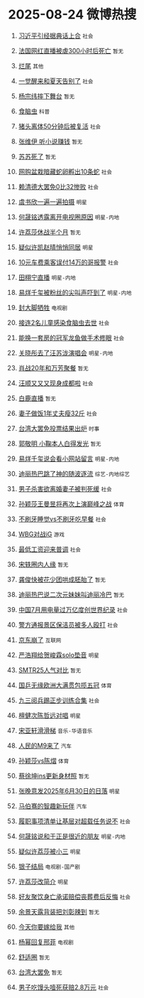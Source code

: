 # 2025-08-24 微博热搜 
1. [习近平引经据典话上合](https://m.weibo.cn/search?containerid=100103type%3D1%26t%3D10%26q%3D%23%E4%B9%A0%E8%BF%91%E5%B9%B3%E5%BC%95%E7%BB%8F%E6%8D%AE%E5%85%B8%E8%AF%9D%E4%B8%8A%E5%90%88%23&stream_entry_id=51&isnewpage=1&extparam=seat%3D1%26cate%3D10103%26q%3D%2523%25E4%25B9%25A0%25E8%25BF%2591%25E5%25B9%25B3%25E5%25BC%2595%25E7%25BB%258F%25E6%258D%25AE%25E5%2585%25B8%25E8%25AF%259D%25E4%25B8%258A%25E5%2590%2588%2523%26dgr%3D0%26filter_type%3Drealtimehot%26pos%3D0%26c_type%3D51%26stream_entry_id%3D51%26display_time%3D1755969353%26pre_seqid%3D1755969353527056488846) `社会` 

2. [法国网红直播被虐300小时后死亡](https://m.weibo.cn/search?containerid=100103type%3D1%26t%3D10%26q%3D%E6%B3%95%E5%9B%BD%E7%BD%91%E7%BA%A2%E7%9B%B4%E6%92%AD%E8%A2%AB%E8%99%90300%E5%B0%8F%E6%97%B6%E5%90%8E%E6%AD%BB%E4%BA%A1&stream_entry_id=31&isnewpage=1&extparam=seat%3D1%26cate%3D5001%26lcate%3D5001%26pos%3D0%26flag%3D2%26band_rank%3D1%26dgr%3D0%26filter_type%3Drealtimehot%26c_type%3D31%26realpos%3D1%26stream_entry_id%3D31%26q%3D%25E6%25B3%2595%25E5%259B%25BD%25E7%25BD%2591%25E7%25BA%25A2%25E7%259B%25B4%25E6%2592%25AD%25E8%25A2%25AB%25E8%2599%2590300%25E5%25B0%258F%25E6%2597%25B6%25E5%2590%258E%25E6%25AD%25BB%25E4%25BA%25A1%26display_time%3D1755969353%26pre_seqid%3D1755969353527056488846) `暂无` 

3. [烂尾](https://m.weibo.cn/search?containerid=100103type%3D1%26t%3D10%26q%3D%E7%83%82%E5%B0%BE&stream_entry_id=31&isnewpage=1&extparam=seat%3D1%26cate%3D5001%26lcate%3D5001%26pos%3D1%26flag%3D2%26band_rank%3D2%26dgr%3D0%26filter_type%3Drealtimehot%26c_type%3D31%26realpos%3D2%26stream_entry_id%3D31%26q%3D%25E7%2583%2582%25E5%25B0%25BE%26display_time%3D1755969353%26pre_seqid%3D1755969353527056488846) `其他` 

4. [一觉醒来和夏天告别了](https://m.weibo.cn/search?containerid=100103type%3D1%26t%3D10%26q%3D%23%E4%B8%80%E8%A7%89%E9%86%92%E6%9D%A5%E5%92%8C%E5%A4%8F%E5%A4%A9%E5%91%8A%E5%88%AB%E4%BA%86%23&stream_entry_id=31&isnewpage=1&extparam=seat%3D1%26cate%3D5001%26lcate%3D5001%26pos%3D2%26flag%3D0%26band_rank%3D3%26dgr%3D0%26filter_type%3Drealtimehot%26c_type%3D31%26realpos%3D3%26stream_entry_id%3D31%26q%3D%2523%25E4%25B8%2580%25E8%25A7%2589%25E9%2586%2592%25E6%259D%25A5%25E5%2592%258C%25E5%25A4%258F%25E5%25A4%25A9%25E5%2591%258A%25E5%2588%25AB%25E4%25BA%2586%2523%26display_time%3D1755969353%26pre_seqid%3D1755969353527056488846) `社会` 

5. [杨宗纬摔下舞台](https://m.weibo.cn/search?containerid=100103type%3D1%26t%3D10%26q%3D%E6%9D%A8%E5%AE%97%E7%BA%AC%E6%91%94%E4%B8%8B%E8%88%9E%E5%8F%B0&stream_entry_id=31&isnewpage=1&extparam=seat%3D1%26cate%3D5001%26lcate%3D5001%26pos%3D3%26flag%3D2%26band_rank%3D4%26dgr%3D0%26filter_type%3Drealtimehot%26c_type%3D31%26realpos%3D4%26stream_entry_id%3D31%26q%3D%25E6%259D%25A8%25E5%25AE%2597%25E7%25BA%25AC%25E6%2591%2594%25E4%25B8%258B%25E8%2588%259E%25E5%258F%25B0%26display_time%3D1755969353%26pre_seqid%3D1755969353527056488846) `暂无` 

6. [食脑虫](https://m.weibo.cn/search?containerid=100103type%3D1%26t%3D10%26q%3D%E9%A3%9F%E8%84%91%E8%99%AB&stream_entry_id=31&isnewpage=1&extparam=seat%3D1%26cate%3D5001%26lcate%3D5001%26pos%3D4%26flag%3D0%26band_rank%3D5%26dgr%3D0%26filter_type%3Drealtimehot%26c_type%3D31%26realpos%3D5%26stream_entry_id%3D31%26q%3D%25E9%25A3%259F%25E8%2584%2591%25E8%2599%25AB%26display_time%3D1755969353%26pre_seqid%3D1755969353527056488846) `科普` 

7. [猪头离体50分钟后被复活](https://m.weibo.cn/search?containerid=100103type%3D1%26t%3D10%26q%3D%23%E7%8C%AA%E5%A4%B4%E7%A6%BB%E4%BD%9350%E5%88%86%E9%92%9F%E5%90%8E%E8%A2%AB%E5%A4%8D%E6%B4%BB%23&stream_entry_id=31&isnewpage=1&extparam=seat%3D1%26cate%3D5001%26lcate%3D5001%26pos%3D5%26flag%3D1%26band_rank%3D6%26dgr%3D0%26filter_type%3Drealtimehot%26c_type%3D31%26realpos%3D6%26stream_entry_id%3D31%26q%3D%2523%25E7%258C%25AA%25E5%25A4%25B4%25E7%25A6%25BB%25E4%25BD%259350%25E5%2588%2586%25E9%2592%259F%25E5%2590%258E%25E8%25A2%25AB%25E5%25A4%258D%25E6%25B4%25BB%2523%26display_time%3D1755969353%26pre_seqid%3D1755969353527056488846) `社会` 

8. [张维伊 听小说赚钱](https://m.weibo.cn/search?containerid=100103type%3D1%26t%3D10%26q%3D%E5%BC%A0%E7%BB%B4%E4%BC%8A+%E5%90%AC%E5%B0%8F%E8%AF%B4%E8%B5%9A%E9%92%B1&stream_entry_id=31&isnewpage=1&extparam=seat%3D1%26cate%3D5001%26lcate%3D5001%26pos%3D6%26flag%3D2%26band_rank%3D7%26dgr%3D0%26filter_type%3Drealtimehot%26c_type%3D31%26realpos%3D7%26stream_entry_id%3D31%26q%3D%25E5%25BC%25A0%25E7%25BB%25B4%25E4%25BC%258A%2520%25E5%2590%25AC%25E5%25B0%258F%25E8%25AF%25B4%25E8%25B5%259A%25E9%2592%25B1%26display_time%3D1755969353%26pre_seqid%3D1755969353527056488846) `暂无` 

9. [苏苏死了](https://m.weibo.cn/search?containerid=100103type%3D1%26t%3D10%26q%3D%E8%8B%8F%E8%8B%8F%E6%AD%BB%E4%BA%86&stream_entry_id=31&isnewpage=1&extparam=seat%3D1%26cate%3D5001%26lcate%3D5001%26pos%3D7%26flag%3D2%26band_rank%3D8%26dgr%3D0%26filter_type%3Drealtimehot%26c_type%3D31%26realpos%3D8%26stream_entry_id%3D31%26q%3D%25E8%258B%258F%25E8%258B%258F%25E6%25AD%25BB%25E4%25BA%2586%26display_time%3D1755969353%26pre_seqid%3D1755969353527056488846) `暂无` 

10. [网购盆栽暗藏蛇卵孵出10条蛇](https://m.weibo.cn/search?containerid=100103type%3D1%26t%3D10%26q%3D%23%E7%BD%91%E8%B4%AD%E7%9B%86%E6%A0%BD%E6%9A%97%E8%97%8F%E8%9B%87%E5%8D%B5%E5%AD%B5%E5%87%BA10%E6%9D%A1%E8%9B%87%23&stream_entry_id=31&isnewpage=1&extparam=seat%3D1%26cate%3D5001%26lcate%3D5001%26pos%3D8%26flag%3D0%26band_rank%3D9%26dgr%3D0%26filter_type%3Drealtimehot%26c_type%3D31%26realpos%3D9%26stream_entry_id%3D31%26q%3D%2523%25E7%25BD%2591%25E8%25B4%25AD%25E7%259B%2586%25E6%25A0%25BD%25E6%259A%2597%25E8%2597%258F%25E8%259B%2587%25E5%258D%25B5%25E5%25AD%25B5%25E5%2587%25BA10%25E6%259D%25A1%25E8%259B%2587%2523%26display_time%3D1755969353%26pre_seqid%3D1755969353527056488846) `社会` 

11. [赖清德大罢免0比32惨败](https://m.weibo.cn/search?containerid=100103type%3D1%26t%3D10%26q%3D%23%E8%B5%96%E6%B8%85%E5%BE%B7%E5%A4%A7%E7%BD%A2%E5%85%8D0%E6%AF%9432%E6%83%A8%E8%B4%A5%23&stream_entry_id=31&isnewpage=1&extparam=seat%3D1%26cate%3D5001%26lcate%3D5001%26pos%3D9%26flag%3D0%26band_rank%3D10%26dgr%3D0%26filter_type%3Drealtimehot%26c_type%3D31%26realpos%3D10%26stream_entry_id%3D31%26q%3D%2523%25E8%25B5%2596%25E6%25B8%2585%25E5%25BE%25B7%25E5%25A4%25A7%25E7%25BD%25A2%25E5%2585%258D0%25E6%25AF%259432%25E6%2583%25A8%25E8%25B4%25A5%2523%26display_time%3D1755969353%26pre_seqid%3D1755969353527056488846) `社会` 

12. [虞书欣一遍一遍拍摄](https://m.weibo.cn/search?containerid=100103type%3D1%26t%3D10%26q%3D%23%E8%99%9E%E4%B9%A6%E6%AC%A3%E4%B8%80%E9%81%8D%E4%B8%80%E9%81%8D%E6%8B%8D%E6%91%84%23&stream_entry_id=31&isnewpage=1&extparam=seat%3D1%26cate%3D5001%26lcate%3D5001%26pos%3D10%26flag%3D1%26band_rank%3D11%26dgr%3D0%26filter_type%3Drealtimehot%26c_type%3D31%26realpos%3D11%26stream_entry_id%3D31%26q%3D%2523%25E8%2599%259E%25E4%25B9%25A6%25E6%25AC%25A3%25E4%25B8%2580%25E9%2581%258D%25E4%25B8%2580%25E9%2581%258D%25E6%258B%258D%25E6%2591%2584%2523%26display_time%3D1755969353%26pre_seqid%3D1755969353527056488846) `明星` 

13. [何晟铭透露离开电视圈原因](https://m.weibo.cn/search?containerid=100103type%3D1%26t%3D10%26q%3D%23%E4%BD%95%E6%99%9F%E9%93%AD%E9%80%8F%E9%9C%B2%E7%A6%BB%E5%BC%80%E7%94%B5%E8%A7%86%E5%9C%88%E5%8E%9F%E5%9B%A0%23&stream_entry_id=31&isnewpage=1&extparam=seat%3D1%26cate%3D5001%26lcate%3D5001%26pos%3D11%26flag%3D1%26band_rank%3D12%26dgr%3D0%26filter_type%3Drealtimehot%26c_type%3D31%26realpos%3D12%26stream_entry_id%3D31%26q%3D%2523%25E4%25BD%2595%25E6%2599%259F%25E9%2593%25AD%25E9%2580%258F%25E9%259C%25B2%25E7%25A6%25BB%25E5%25BC%2580%25E7%2594%25B5%25E8%25A7%2586%25E5%259C%2588%25E5%258E%259F%25E5%259B%25A0%2523%26display_time%3D1755969353%26pre_seqid%3D1755969353527056488846) `明星-内地` 

14. [许荔莎休战半个月](https://m.weibo.cn/search?containerid=100103type%3D1%26t%3D10%26q%3D%E8%AE%B8%E8%8D%94%E8%8E%8E%E4%BC%91%E6%88%98%E5%8D%8A%E4%B8%AA%E6%9C%88&stream_entry_id=31&isnewpage=1&extparam=seat%3D1%26cate%3D5001%26lcate%3D5001%26pos%3D12%26flag%3D1%26band_rank%3D13%26dgr%3D0%26filter_type%3Drealtimehot%26c_type%3D31%26realpos%3D13%26stream_entry_id%3D31%26q%3D%25E8%25AE%25B8%25E8%258D%2594%25E8%258E%258E%25E4%25BC%2591%25E6%2588%2598%25E5%258D%258A%25E4%25B8%25AA%25E6%259C%2588%26display_time%3D1755969353%26pre_seqid%3D1755969353527056488846) `暂无` 

15. [疑似许凯赵晴悄悄同居](https://m.weibo.cn/search?containerid=100103type%3D1%26t%3D10%26q%3D%23%E7%96%91%E4%BC%BC%E8%AE%B8%E5%87%AF%E8%B5%B5%E6%99%B4%E6%82%84%E6%82%84%E5%90%8C%E5%B1%85%23&stream_entry_id=31&isnewpage=1&extparam=seat%3D1%26cate%3D5001%26lcate%3D5001%26pos%3D13%26flag%3D2%26band_rank%3D14%26dgr%3D0%26filter_type%3Drealtimehot%26c_type%3D31%26realpos%3D14%26stream_entry_id%3D31%26q%3D%2523%25E7%2596%2591%25E4%25BC%25BC%25E8%25AE%25B8%25E5%2587%25AF%25E8%25B5%25B5%25E6%2599%25B4%25E6%2582%2584%25E6%2582%2584%25E5%2590%258C%25E5%25B1%2585%2523%26display_time%3D1755969353%26pre_seqid%3D1755969353527056488846) `明星` 

16. [10元车费乘客误付14万的哥报警](https://m.weibo.cn/search?containerid=100103type%3D1%26t%3D10%26q%3D%2310%E5%85%83%E8%BD%A6%E8%B4%B9%E4%B9%98%E5%AE%A2%E8%AF%AF%E4%BB%9814%E4%B8%87%E7%9A%84%E5%93%A5%E6%8A%A5%E8%AD%A6%23&stream_entry_id=31&isnewpage=1&extparam=seat%3D1%26cate%3D5001%26lcate%3D5001%26pos%3D14%26flag%3D0%26band_rank%3D15%26dgr%3D0%26filter_type%3Drealtimehot%26c_type%3D31%26realpos%3D15%26stream_entry_id%3D31%26q%3D%252310%25E5%2585%2583%25E8%25BD%25A6%25E8%25B4%25B9%25E4%25B9%2598%25E5%25AE%25A2%25E8%25AF%25AF%25E4%25BB%259814%25E4%25B8%2587%25E7%259A%2584%25E5%2593%25A5%25E6%258A%25A5%25E8%25AD%25A6%2523%26display_time%3D1755969353%26pre_seqid%3D1755969353527056488846) `社会` 

17. [田栩宁直播](https://m.weibo.cn/search?containerid=100103type%3D1%26t%3D10%26q%3D%23%E7%94%B0%E6%A0%A9%E5%AE%81%E7%9B%B4%E6%92%AD%23&stream_entry_id=31&isnewpage=1&extparam=seat%3D1%26cate%3D5001%26lcate%3D5001%26pos%3D15%26flag%3D0%26band_rank%3D16%26dgr%3D0%26filter_type%3Drealtimehot%26c_type%3D31%26realpos%3D16%26stream_entry_id%3D31%26q%3D%2523%25E7%2594%25B0%25E6%25A0%25A9%25E5%25AE%2581%25E7%259B%25B4%25E6%2592%25AD%2523%26display_time%3D1755969353%26pre_seqid%3D1755969353527056488846) `明星-内地` 

18. [易烊千玺被粉丝的尖叫声吓到了](https://m.weibo.cn/search?containerid=100103type%3D1%26t%3D10%26q%3D%23%E6%98%93%E7%83%8A%E5%8D%83%E7%8E%BA%E8%A2%AB%E7%B2%89%E4%B8%9D%E7%9A%84%E5%B0%96%E5%8F%AB%E5%A3%B0%E5%90%93%E5%88%B0%E4%BA%86%23&stream_entry_id=31&isnewpage=1&extparam=seat%3D1%26cate%3D5001%26lcate%3D5001%26pos%3D16%26flag%3D0%26band_rank%3D17%26dgr%3D0%26filter_type%3Drealtimehot%26c_type%3D31%26realpos%3D17%26stream_entry_id%3D31%26q%3D%2523%25E6%2598%2593%25E7%2583%258A%25E5%258D%2583%25E7%258E%25BA%25E8%25A2%25AB%25E7%25B2%2589%25E4%25B8%259D%25E7%259A%2584%25E5%25B0%2596%25E5%258F%25AB%25E5%25A3%25B0%25E5%2590%2593%25E5%2588%25B0%25E4%25BA%2586%2523%26display_time%3D1755969353%26pre_seqid%3D1755969353527056488846) `明星-内地` 

19. [封大脚牺牲](https://m.weibo.cn/search?containerid=100103type%3D1%26t%3D10%26q%3D%23%E5%B0%81%E5%A4%A7%E8%84%9A%E7%89%BA%E7%89%B2%23&stream_entry_id=31&isnewpage=1&extparam=seat%3D1%26cate%3D5001%26lcate%3D5001%26pos%3D17%26flag%3D0%26band_rank%3D18%26dgr%3D0%26filter_type%3Drealtimehot%26c_type%3D31%26realpos%3D18%26stream_entry_id%3D31%26q%3D%2523%25E5%25B0%2581%25E5%25A4%25A7%25E8%2584%259A%25E7%2589%25BA%25E7%2589%25B2%2523%26display_time%3D1755969353%26pre_seqid%3D1755969353527056488846) `电视剧` 

20. [接连2名儿童感染食脑虫去世](https://m.weibo.cn/search?containerid=100103type%3D1%26t%3D10%26q%3D%23%E6%8E%A5%E8%BF%9E2%E5%90%8D%E5%84%BF%E7%AB%A5%E6%84%9F%E6%9F%93%E9%A3%9F%E8%84%91%E8%99%AB%E5%8E%BB%E4%B8%96%23&stream_entry_id=31&isnewpage=1&extparam=seat%3D1%26cate%3D5001%26lcate%3D5001%26pos%3D18%26flag%3D0%26band_rank%3D19%26dgr%3D0%26filter_type%3Drealtimehot%26c_type%3D31%26realpos%3D19%26stream_entry_id%3D31%26q%3D%2523%25E6%258E%25A5%25E8%25BF%259E2%25E5%2590%258D%25E5%2584%25BF%25E7%25AB%25A5%25E6%2584%259F%25E6%259F%2593%25E9%25A3%259F%25E8%2584%2591%25E8%2599%25AB%25E5%258E%25BB%25E4%25B8%2596%2523%26display_time%3D1755969353%26pre_seqid%3D1755969353527056488846) `社会` 

21. [能换一套房的冠军龙鱼做手术修眼](https://m.weibo.cn/search?containerid=100103type%3D1%26t%3D10%26q%3D%23%E8%83%BD%E6%8D%A2%E4%B8%80%E5%A5%97%E6%88%BF%E7%9A%84%E5%86%A0%E5%86%9B%E9%BE%99%E9%B1%BC%E5%81%9A%E6%89%8B%E6%9C%AF%E4%BF%AE%E7%9C%BC%23&stream_entry_id=31&isnewpage=1&extparam=seat%3D1%26cate%3D5001%26lcate%3D5001%26pos%3D19%26flag%3D1%26band_rank%3D20%26dgr%3D0%26filter_type%3Drealtimehot%26c_type%3D31%26realpos%3D20%26stream_entry_id%3D31%26q%3D%2523%25E8%2583%25BD%25E6%258D%25A2%25E4%25B8%2580%25E5%25A5%2597%25E6%2588%25BF%25E7%259A%2584%25E5%2586%25A0%25E5%2586%259B%25E9%25BE%2599%25E9%25B1%25BC%25E5%2581%259A%25E6%2589%258B%25E6%259C%25AF%25E4%25BF%25AE%25E7%259C%25BC%2523%26display_time%3D1755969353%26pre_seqid%3D1755969353527056488846) `社会` 

22. [关晓彤去了汪苏泷演唱会](https://m.weibo.cn/search?containerid=100103type%3D1%26t%3D10%26q%3D%23%E5%85%B3%E6%99%93%E5%BD%A4%E5%8E%BB%E4%BA%86%E6%B1%AA%E8%8B%8F%E6%B3%B7%E6%BC%94%E5%94%B1%E4%BC%9A%23&stream_entry_id=31&isnewpage=1&extparam=seat%3D1%26cate%3D5001%26lcate%3D5001%26pos%3D20%26flag%3D0%26band_rank%3D21%26dgr%3D0%26filter_type%3Drealtimehot%26c_type%3D31%26realpos%3D21%26stream_entry_id%3D31%26q%3D%2523%25E5%2585%25B3%25E6%2599%2593%25E5%25BD%25A4%25E5%258E%25BB%25E4%25BA%2586%25E6%25B1%25AA%25E8%258B%258F%25E6%25B3%25B7%25E6%25BC%2594%25E5%2594%25B1%25E4%25BC%259A%2523%26display_time%3D1755969353%26pre_seqid%3D1755969353527056488846) `明星-内地` 

23. [肖战20年和万芳聚餐](https://m.weibo.cn/search?containerid=100103type%3D1%26t%3D10%26q%3D%E8%82%96%E6%88%9820%E5%B9%B4%E5%92%8C%E4%B8%87%E8%8A%B3%E8%81%9A%E9%A4%90&stream_entry_id=31&isnewpage=1&extparam=seat%3D1%26cate%3D5001%26lcate%3D5001%26pos%3D21%26flag%3D0%26band_rank%3D22%26dgr%3D0%26filter_type%3Drealtimehot%26c_type%3D31%26realpos%3D22%26stream_entry_id%3D31%26q%3D%25E8%2582%2596%25E6%2588%259820%25E5%25B9%25B4%25E5%2592%258C%25E4%25B8%2587%25E8%258A%25B3%25E8%2581%259A%25E9%25A4%2590%26display_time%3D1755969353%26pre_seqid%3D1755969353527056488846) `暂无` 

24. [汪顺又又又现身成都啦](https://m.weibo.cn/search?containerid=100103type%3D1%26t%3D10%26q%3D%23%E6%B1%AA%E9%A1%BA%E5%8F%88%E5%8F%88%E5%8F%88%E7%8E%B0%E8%BA%AB%E6%88%90%E9%83%BD%E5%95%A6%23&stream_entry_id=31&isnewpage=1&extparam=seat%3D1%26cate%3D5001%26lcate%3D5001%26pos%3D22%26flag%3D0%26band_rank%3D23%26dgr%3D0%26filter_type%3Drealtimehot%26c_type%3D31%26realpos%3D23%26stream_entry_id%3D31%26q%3D%2523%25E6%25B1%25AA%25E9%25A1%25BA%25E5%258F%2588%25E5%258F%2588%25E5%258F%2588%25E7%258E%25B0%25E8%25BA%25AB%25E6%2588%2590%25E9%2583%25BD%25E5%2595%25A6%2523%26display_time%3D1755969353%26pre_seqid%3D1755969353527056488846) `社会` 

25. [白鹿直播](https://m.weibo.cn/search?containerid=100103type%3D1%26t%3D10%26q%3D%E7%99%BD%E9%B9%BF%E7%9B%B4%E6%92%AD&stream_entry_id=31&isnewpage=1&extparam=seat%3D1%26cate%3D5001%26lcate%3D5001%26pos%3D23%26flag%3D0%26band_rank%3D24%26dgr%3D0%26filter_type%3Drealtimehot%26c_type%3D31%26realpos%3D24%26stream_entry_id%3D31%26q%3D%25E7%2599%25BD%25E9%25B9%25BF%25E7%259B%25B4%25E6%2592%25AD%26display_time%3D1755969353%26pre_seqid%3D1755969353527056488846) `暂无` 

26. [妻子做饭1年丈夫瘦32斤](https://m.weibo.cn/search?containerid=100103type%3D1%26t%3D10%26q%3D%23%E5%A6%BB%E5%AD%90%E5%81%9A%E9%A5%AD1%E5%B9%B4%E4%B8%88%E5%A4%AB%E7%98%A632%E6%96%A4%23&stream_entry_id=31&isnewpage=1&extparam=seat%3D1%26cate%3D5001%26lcate%3D5001%26pos%3D24%26flag%3D0%26band_rank%3D25%26dgr%3D0%26filter_type%3Drealtimehot%26c_type%3D31%26realpos%3D25%26stream_entry_id%3D31%26q%3D%2523%25E5%25A6%25BB%25E5%25AD%2590%25E5%2581%259A%25E9%25A5%25AD1%25E5%25B9%25B4%25E4%25B8%2588%25E5%25A4%25AB%25E7%2598%25A632%25E6%2596%25A4%2523%26display_time%3D1755969353%26pre_seqid%3D1755969353527056488846) `社会` 

27. [台湾大罢免投票结果出炉](https://m.weibo.cn/search?containerid=100103type%3D1%26t%3D10%26q%3D%23%E5%8F%B0%E6%B9%BE%E5%A4%A7%E7%BD%A2%E5%85%8D%E6%8A%95%E7%A5%A8%E7%BB%93%E6%9E%9C%E5%87%BA%E7%82%89%23&stream_entry_id=31&isnewpage=1&extparam=seat%3D1%26cate%3D5001%26lcate%3D5001%26pos%3D25%26flag%3D0%26band_rank%3D26%26dgr%3D0%26filter_type%3Drealtimehot%26c_type%3D31%26realpos%3D26%26stream_entry_id%3D31%26q%3D%2523%25E5%258F%25B0%25E6%25B9%25BE%25E5%25A4%25A7%25E7%25BD%25A2%25E5%2585%258D%25E6%258A%2595%25E7%25A5%25A8%25E7%25BB%2593%25E6%259E%259C%25E5%2587%25BA%25E7%2582%2589%2523%26display_time%3D1755969353%26pre_seqid%3D1755969353527056488846) `时事` 

28. [郭敬明 小鞠本人白得发光](https://m.weibo.cn/search?containerid=100103type%3D1%26t%3D10%26q%3D%E9%83%AD%E6%95%AC%E6%98%8E+%E5%B0%8F%E9%9E%A0%E6%9C%AC%E4%BA%BA%E7%99%BD%E5%BE%97%E5%8F%91%E5%85%89&stream_entry_id=31&isnewpage=1&extparam=seat%3D1%26cate%3D5001%26lcate%3D5001%26pos%3D26%26flag%3D0%26band_rank%3D27%26dgr%3D0%26filter_type%3Drealtimehot%26c_type%3D31%26realpos%3D27%26stream_entry_id%3D31%26q%3D%25E9%2583%25AD%25E6%2595%25AC%25E6%2598%258E%2520%25E5%25B0%258F%25E9%259E%25A0%25E6%259C%25AC%25E4%25BA%25BA%25E7%2599%25BD%25E5%25BE%2597%25E5%258F%2591%25E5%2585%2589%26display_time%3D1755969353%26pre_seqid%3D1755969353527056488846) `暂无` 

29. [易烊千玺说会看小网站留言](https://m.weibo.cn/search?containerid=100103type%3D1%26t%3D10%26q%3D%23%E6%98%93%E7%83%8A%E5%8D%83%E7%8E%BA%E8%AF%B4%E4%BC%9A%E7%9C%8B%E5%B0%8F%E7%BD%91%E7%AB%99%E7%95%99%E8%A8%80%23&stream_entry_id=31&isnewpage=1&extparam=seat%3D1%26cate%3D5001%26lcate%3D5001%26pos%3D27%26flag%3D1%26band_rank%3D28%26dgr%3D0%26filter_type%3Drealtimehot%26c_type%3D31%26realpos%3D28%26stream_entry_id%3D31%26q%3D%2523%25E6%2598%2593%25E7%2583%258A%25E5%258D%2583%25E7%258E%25BA%25E8%25AF%25B4%25E4%25BC%259A%25E7%259C%258B%25E5%25B0%258F%25E7%25BD%2591%25E7%25AB%2599%25E7%2595%2599%25E8%25A8%2580%2523%26display_time%3D1755969353%26pre_seqid%3D1755969353527056488846) `明星-内地` 

30. [迪丽热巴跳了神的随波逐流](https://m.weibo.cn/search?containerid=100103type%3D1%26t%3D10%26q%3D%E8%BF%AA%E4%B8%BD%E7%83%AD%E5%B7%B4%E8%B7%B3%E4%BA%86%E7%A5%9E%E7%9A%84%E9%9A%8F%E6%B3%A2%E9%80%90%E6%B5%81&stream_entry_id=31&isnewpage=1&extparam=seat%3D1%26cate%3D5001%26lcate%3D5001%26pos%3D28%26flag%3D0%26band_rank%3D29%26dgr%3D0%26filter_type%3Drealtimehot%26c_type%3D31%26realpos%3D29%26stream_entry_id%3D31%26q%3D%25E8%25BF%25AA%25E4%25B8%25BD%25E7%2583%25AD%25E5%25B7%25B4%25E8%25B7%25B3%25E4%25BA%2586%25E7%25A5%259E%25E7%259A%2584%25E9%259A%258F%25E6%25B3%25A2%25E9%2580%2590%25E6%25B5%2581%26display_time%3D1755969353%26pre_seqid%3D1755969353527056488846) `综艺-内地综艺` 

31. [男子杀害欲离婚妻子被判死缓](https://m.weibo.cn/search?containerid=100103type%3D1%26t%3D10%26q%3D%23%E7%94%B7%E5%AD%90%E6%9D%80%E5%AE%B3%E6%AC%B2%E7%A6%BB%E5%A9%9A%E5%A6%BB%E5%AD%90%E8%A2%AB%E5%88%A4%E6%AD%BB%E7%BC%93%23&stream_entry_id=31&isnewpage=1&extparam=seat%3D1%26cate%3D5001%26lcate%3D5001%26pos%3D29%26flag%3D0%26band_rank%3D30%26dgr%3D0%26filter_type%3Drealtimehot%26c_type%3D31%26realpos%3D30%26stream_entry_id%3D31%26q%3D%2523%25E7%2594%25B7%25E5%25AD%2590%25E6%259D%2580%25E5%25AE%25B3%25E6%25AC%25B2%25E7%25A6%25BB%25E5%25A9%259A%25E5%25A6%25BB%25E5%25AD%2590%25E8%25A2%25AB%25E5%2588%25A4%25E6%25AD%25BB%25E7%25BC%2593%2523%26display_time%3D1755969353%26pre_seqid%3D1755969353527056488846) `社会` 

32. [孙颖莎王曼昱将再次上演巅峰之战](https://m.weibo.cn/search?containerid=100103type%3D1%26t%3D10%26q%3D%23%E5%AD%99%E9%A2%96%E8%8E%8E%E7%8E%8B%E6%9B%BC%E6%98%B1%E5%B0%86%E5%86%8D%E6%AC%A1%E4%B8%8A%E6%BC%94%E5%B7%85%E5%B3%B0%E4%B9%8B%E6%88%98%23&stream_entry_id=31&isnewpage=1&extparam=seat%3D1%26cate%3D5001%26lcate%3D5001%26pos%3D30%26flag%3D1%26band_rank%3D31%26dgr%3D0%26filter_type%3Drealtimehot%26c_type%3D31%26realpos%3D31%26stream_entry_id%3D31%26q%3D%2523%25E5%25AD%2599%25E9%25A2%2596%25E8%258E%258E%25E7%258E%258B%25E6%259B%25BC%25E6%2598%25B1%25E5%25B0%2586%25E5%2586%258D%25E6%25AC%25A1%25E4%25B8%258A%25E6%25BC%2594%25E5%25B7%2585%25E5%25B3%25B0%25E4%25B9%258B%25E6%2588%2598%2523%26display_time%3D1755969353%26pre_seqid%3D1755969353527056488846) `体育` 

33. [不刷牙睡觉vs不刷牙吃早餐](https://m.weibo.cn/search?containerid=100103type%3D1%26t%3D10%26q%3D%23%E4%B8%8D%E5%88%B7%E7%89%99%E7%9D%A1%E8%A7%89vs%E4%B8%8D%E5%88%B7%E7%89%99%E5%90%83%E6%97%A9%E9%A4%90%23&stream_entry_id=31&isnewpage=1&extparam=seat%3D1%26cate%3D5001%26lcate%3D5001%26pos%3D31%26flag%3D0%26band_rank%3D32%26dgr%3D0%26filter_type%3Drealtimehot%26c_type%3D31%26realpos%3D32%26stream_entry_id%3D31%26q%3D%2523%25E4%25B8%258D%25E5%2588%25B7%25E7%2589%2599%25E7%259D%25A1%25E8%25A7%2589vs%25E4%25B8%258D%25E5%2588%25B7%25E7%2589%2599%25E5%2590%2583%25E6%2597%25A9%25E9%25A4%2590%2523%26display_time%3D1755969353%26pre_seqid%3D1755969353527056488846) `社会` 

34. [WBG对战iG](https://m.weibo.cn/search?containerid=100103type%3D1%26t%3D10%26q%3D%23WBG%E5%AF%B9%E6%88%98iG%23&stream_entry_id=31&isnewpage=1&extparam=seat%3D1%26cate%3D5001%26lcate%3D5001%26pos%3D32%26flag%3D0%26band_rank%3D33%26dgr%3D0%26filter_type%3Drealtimehot%26c_type%3D31%26realpos%3D33%26stream_entry_id%3D31%26q%3D%2523WBG%25E5%25AF%25B9%25E6%2588%2598iG%2523%26display_time%3D1755969353%26pre_seqid%3D1755969353527056488846) `游戏` 

35. [最低工资迎来普调](https://m.weibo.cn/search?containerid=100103type%3D1%26t%3D10%26q%3D%23%E6%9C%80%E4%BD%8E%E5%B7%A5%E8%B5%84%E8%BF%8E%E6%9D%A5%E6%99%AE%E8%B0%83%23&stream_entry_id=31&isnewpage=1&extparam=seat%3D1%26cate%3D5001%26lcate%3D5001%26pos%3D33%26flag%3D0%26band_rank%3D34%26dgr%3D0%26filter_type%3Drealtimehot%26c_type%3D31%26realpos%3D34%26stream_entry_id%3D31%26q%3D%2523%25E6%259C%2580%25E4%25BD%258E%25E5%25B7%25A5%25E8%25B5%2584%25E8%25BF%258E%25E6%259D%25A5%25E6%2599%25AE%25E8%25B0%2583%2523%26display_time%3D1755969353%26pre_seqid%3D1755969353527056488846) `社会` 

36. [宋轶圈内人缘](https://m.weibo.cn/search?containerid=100103type%3D1%26t%3D10%26q%3D%E5%AE%8B%E8%BD%B6%E5%9C%88%E5%86%85%E4%BA%BA%E7%BC%98&stream_entry_id=31&isnewpage=1&extparam=seat%3D1%26cate%3D5001%26lcate%3D5001%26pos%3D34%26flag%3D0%26band_rank%3D35%26dgr%3D0%26filter_type%3Drealtimehot%26c_type%3D31%26realpos%3D35%26stream_entry_id%3D31%26q%3D%25E5%25AE%258B%25E8%25BD%25B6%25E5%259C%2588%25E5%2586%2585%25E4%25BA%25BA%25E7%25BC%2598%26display_time%3D1755969353%26pre_seqid%3D1755969353527056488846) `暂无` 

37. [龚俊快被花少团哄成胚胎了](https://m.weibo.cn/search?containerid=100103type%3D1%26t%3D10%26q%3D%E9%BE%9A%E4%BF%8A%E5%BF%AB%E8%A2%AB%E8%8A%B1%E5%B0%91%E5%9B%A2%E5%93%84%E6%88%90%E8%83%9A%E8%83%8E%E4%BA%86&stream_entry_id=31&isnewpage=1&extparam=seat%3D1%26cate%3D5001%26lcate%3D5001%26pos%3D35%26flag%3D0%26band_rank%3D36%26dgr%3D0%26filter_type%3Drealtimehot%26c_type%3D31%26realpos%3D36%26stream_entry_id%3D31%26q%3D%25E9%25BE%259A%25E4%25BF%258A%25E5%25BF%25AB%25E8%25A2%25AB%25E8%258A%25B1%25E5%25B0%2591%25E5%259B%25A2%25E5%2593%2584%25E6%2588%2590%25E8%2583%259A%25E8%2583%258E%25E4%25BA%2586%26display_time%3D1755969353%26pre_seqid%3D1755969353527056488846) `暂无` 

38. [迪丽热巴说二次元妹妹叫迪丽冷巴](https://m.weibo.cn/search?containerid=100103type%3D1%26t%3D10%26q%3D%23%E8%BF%AA%E4%B8%BD%E7%83%AD%E5%B7%B4%E8%AF%B4%E4%BA%8C%E6%AC%A1%E5%85%83%E5%A6%B9%E5%A6%B9%E5%8F%AB%E8%BF%AA%E4%B8%BD%E5%86%B7%E5%B7%B4%23&stream_entry_id=31&isnewpage=1&extparam=seat%3D1%26cate%3D5001%26lcate%3D5001%26pos%3D36%26flag%3D1%26band_rank%3D37%26dgr%3D0%26filter_type%3Drealtimehot%26c_type%3D31%26realpos%3D37%26stream_entry_id%3D31%26q%3D%2523%25E8%25BF%25AA%25E4%25B8%25BD%25E7%2583%25AD%25E5%25B7%25B4%25E8%25AF%25B4%25E4%25BA%258C%25E6%25AC%25A1%25E5%2585%2583%25E5%25A6%25B9%25E5%25A6%25B9%25E5%258F%25AB%25E8%25BF%25AA%25E4%25B8%25BD%25E5%2586%25B7%25E5%25B7%25B4%2523%26display_time%3D1755969353%26pre_seqid%3D1755969353527056488846) `暂无` 

39. [中国7月用电量过万亿度创世界纪录](https://m.weibo.cn/search?containerid=100103type%3D1%26t%3D10%26q%3D%23%E4%B8%AD%E5%9B%BD7%E6%9C%88%E7%94%A8%E7%94%B5%E9%87%8F%E8%BF%87%E4%B8%87%E4%BA%BF%E5%BA%A6%E5%88%9B%E4%B8%96%E7%95%8C%E7%BA%AA%E5%BD%95%23&stream_entry_id=31&isnewpage=1&extparam=seat%3D1%26cate%3D5001%26lcate%3D5001%26pos%3D37%26flag%3D0%26band_rank%3D38%26dgr%3D0%26filter_type%3Drealtimehot%26c_type%3D31%26realpos%3D38%26stream_entry_id%3D31%26q%3D%2523%25E4%25B8%25AD%25E5%259B%25BD7%25E6%259C%2588%25E7%2594%25A8%25E7%2594%25B5%25E9%2587%258F%25E8%25BF%2587%25E4%25B8%2587%25E4%25BA%25BF%25E5%25BA%25A6%25E5%2588%259B%25E4%25B8%2596%25E7%2595%258C%25E7%25BA%25AA%25E5%25BD%2595%2523%26display_time%3D1755969353%26pre_seqid%3D1755969353527056488846) `社会` 

40. [警方通报景区保洁员被多人殴打](https://m.weibo.cn/search?containerid=100103type%3D1%26t%3D10%26q%3D%23%E8%AD%A6%E6%96%B9%E9%80%9A%E6%8A%A5%E6%99%AF%E5%8C%BA%E4%BF%9D%E6%B4%81%E5%91%98%E8%A2%AB%E5%A4%9A%E4%BA%BA%E6%AE%B4%E6%89%93%23&stream_entry_id=31&isnewpage=1&extparam=seat%3D1%26cate%3D5001%26lcate%3D5001%26pos%3D38%26flag%3D0%26band_rank%3D39%26dgr%3D0%26filter_type%3Drealtimehot%26c_type%3D31%26realpos%3D39%26stream_entry_id%3D31%26q%3D%2523%25E8%25AD%25A6%25E6%2596%25B9%25E9%2580%259A%25E6%258A%25A5%25E6%2599%25AF%25E5%258C%25BA%25E4%25BF%259D%25E6%25B4%2581%25E5%2591%2598%25E8%25A2%25AB%25E5%25A4%259A%25E4%25BA%25BA%25E6%25AE%25B4%25E6%2589%2593%2523%26display_time%3D1755969353%26pre_seqid%3D1755969353527056488846) `社会` 

41. [京东崩了](https://m.weibo.cn/search?containerid=100103type%3D1%26t%3D10%26q%3D%E4%BA%AC%E4%B8%9C%E5%B4%A9%E4%BA%86&stream_entry_id=31&isnewpage=1&extparam=seat%3D1%26cate%3D5001%26lcate%3D5001%26pos%3D39%26flag%3D0%26band_rank%3D40%26dgr%3D0%26filter_type%3Drealtimehot%26c_type%3D31%26realpos%3D40%26stream_entry_id%3D31%26q%3D%25E4%25BA%25AC%25E4%25B8%259C%25E5%25B4%25A9%25E4%25BA%2586%26display_time%3D1755969353%26pre_seqid%3D1755969353527056488846) `互联网` 

42. [严浩翔给贺峻霖solo垫音](https://m.weibo.cn/search?containerid=100103type%3D1%26t%3D10%26q%3D%23%E4%B8%A5%E6%B5%A9%E7%BF%94%E7%BB%99%E8%B4%BA%E5%B3%BB%E9%9C%96solo%E5%9E%AB%E9%9F%B3%23&stream_entry_id=31&isnewpage=1&extparam=seat%3D1%26cate%3D5001%26lcate%3D5001%26pos%3D40%26flag%3D0%26band_rank%3D41%26dgr%3D0%26filter_type%3Drealtimehot%26c_type%3D31%26realpos%3D41%26stream_entry_id%3D31%26q%3D%2523%25E4%25B8%25A5%25E6%25B5%25A9%25E7%25BF%2594%25E7%25BB%2599%25E8%25B4%25BA%25E5%25B3%25BB%25E9%259C%2596solo%25E5%259E%25AB%25E9%259F%25B3%2523%26display_time%3D1755969353%26pre_seqid%3D1755969353527056488846) `明星` 

43. [SMTR25人气对比](https://m.weibo.cn/search?containerid=100103type%3D1%26t%3D10%26q%3DSMTR25%E4%BA%BA%E6%B0%94%E5%AF%B9%E6%AF%94&stream_entry_id=31&isnewpage=1&extparam=seat%3D1%26cate%3D5001%26lcate%3D5001%26pos%3D41%26flag%3D1%26band_rank%3D42%26dgr%3D0%26filter_type%3Drealtimehot%26c_type%3D31%26realpos%3D42%26stream_entry_id%3D31%26q%3DSMTR25%25E4%25BA%25BA%25E6%25B0%2594%25E5%25AF%25B9%25E6%25AF%2594%26display_time%3D1755969353%26pre_seqid%3D1755969353527056488846) `暂无` 

44. [国乒无缘欧洲大满贯包揽五冠](https://m.weibo.cn/search?containerid=100103type%3D1%26t%3D10%26q%3D%23%E5%9B%BD%E4%B9%92%E6%97%A0%E7%BC%98%E6%AC%A7%E6%B4%B2%E5%A4%A7%E6%BB%A1%E8%B4%AF%E5%8C%85%E6%8F%BD%E4%BA%94%E5%86%A0%23&stream_entry_id=31&isnewpage=1&extparam=seat%3D1%26cate%3D5001%26lcate%3D5001%26pos%3D42%26flag%3D0%26band_rank%3D43%26dgr%3D0%26filter_type%3Drealtimehot%26c_type%3D31%26realpos%3D43%26stream_entry_id%3D31%26q%3D%2523%25E5%259B%25BD%25E4%25B9%2592%25E6%2597%25A0%25E7%25BC%2598%25E6%25AC%25A7%25E6%25B4%25B2%25E5%25A4%25A7%25E6%25BB%25A1%25E8%25B4%25AF%25E5%258C%2585%25E6%258F%25BD%25E4%25BA%2594%25E5%2586%25A0%2523%26display_time%3D1755969353%26pre_seqid%3D1755969353527056488846) `体育` 

45. [九三阅兵踢正步训练合集](https://m.weibo.cn/search?containerid=100103type%3D1%26t%3D10%26q%3D%23%E4%B9%9D%E4%B8%89%E9%98%85%E5%85%B5%E8%B8%A2%E6%AD%A3%E6%AD%A5%E8%AE%AD%E7%BB%83%E5%90%88%E9%9B%86%23&stream_entry_id=31&isnewpage=1&extparam=seat%3D1%26cate%3D5001%26lcate%3D5001%26pos%3D43%26flag%3D1%26band_rank%3D44%26dgr%3D0%26filter_type%3Drealtimehot%26c_type%3D31%26realpos%3D44%26stream_entry_id%3D31%26q%3D%2523%25E4%25B9%259D%25E4%25B8%2589%25E9%2598%2585%25E5%2585%25B5%25E8%25B8%25A2%25E6%25AD%25A3%25E6%25AD%25A5%25E8%25AE%25AD%25E7%25BB%2583%25E5%2590%2588%25E9%259B%2586%2523%26display_time%3D1755969353%26pre_seqid%3D1755969353527056488846) `社会` 

46. [檀健次陈哲远对唱](https://m.weibo.cn/search?containerid=100103type%3D1%26t%3D10%26q%3D%23%E6%AA%80%E5%81%A5%E6%AC%A1%E9%99%88%E5%93%B2%E8%BF%9C%E5%AF%B9%E5%94%B1%23&stream_entry_id=31&isnewpage=1&extparam=seat%3D1%26cate%3D5001%26lcate%3D5001%26pos%3D44%26flag%3D1%26band_rank%3D45%26dgr%3D0%26filter_type%3Drealtimehot%26c_type%3D31%26realpos%3D45%26stream_entry_id%3D31%26q%3D%2523%25E6%25AA%2580%25E5%2581%25A5%25E6%25AC%25A1%25E9%2599%2588%25E5%2593%25B2%25E8%25BF%259C%25E5%25AF%25B9%25E5%2594%25B1%2523%26display_time%3D1755969353%26pre_seqid%3D1755969353527056488846) `明星` 

47. [宋亚轩滑滑梯](https://m.weibo.cn/search?containerid=100103type%3D1%26t%3D10%26q%3D%23%E5%AE%8B%E4%BA%9A%E8%BD%A9%E6%BB%91%E6%BB%91%E6%A2%AF%23&stream_entry_id=31&isnewpage=1&extparam=seat%3D1%26cate%3D5001%26lcate%3D5001%26pos%3D45%26flag%3D0%26band_rank%3D46%26dgr%3D0%26filter_type%3Drealtimehot%26c_type%3D31%26realpos%3D46%26stream_entry_id%3D31%26q%3D%2523%25E5%25AE%258B%25E4%25BA%259A%25E8%25BD%25A9%25E6%25BB%2591%25E6%25BB%2591%25E6%25A2%25AF%2523%26display_time%3D1755969353%26pre_seqid%3D1755969353527056488846) `音乐-华语音乐` 

48. [人民的M9来了](https://m.weibo.cn/search?containerid=100103type%3D1%26t%3D10%26q%3D%23%E4%BA%BA%E6%B0%91%E7%9A%84M9%E6%9D%A5%E4%BA%86%23&stream_entry_id=31&isnewpage=1&extparam=seat%3D1%26cate%3D5001%26lcate%3D5001%26pos%3D46%26flag%3D0%26band_rank%3D47%26dgr%3D0%26filter_type%3Drealtimehot%26c_type%3D31%26realpos%3D47%26stream_entry_id%3D31%26q%3D%2523%25E4%25BA%25BA%25E6%25B0%2591%25E7%259A%2584M9%25E6%259D%25A5%25E4%25BA%2586%2523%26display_time%3D1755969353%26pre_seqid%3D1755969353527056488846) `汽车` 

49. [孙颖莎vs陈熠](https://m.weibo.cn/search?containerid=100103type%3D1%26t%3D10%26q%3D%E5%AD%99%E9%A2%96%E8%8E%8Evs%E9%99%88%E7%86%A0&stream_entry_id=31&isnewpage=1&extparam=seat%3D1%26cate%3D5001%26lcate%3D5001%26pos%3D47%26flag%3D0%26band_rank%3D48%26dgr%3D0%26filter_type%3Drealtimehot%26c_type%3D31%26realpos%3D48%26stream_entry_id%3D31%26q%3D%25E5%25AD%2599%25E9%25A2%2596%25E8%258E%258Evs%25E9%2599%2588%25E7%2586%25A0%26display_time%3D1755969353%26pre_seqid%3D1755969353527056488846) `体育` 

50. [蔡徐坤ins更新身材照](https://m.weibo.cn/search?containerid=100103type%3D1%26t%3D10%26q%3D%E8%94%A1%E5%BE%90%E5%9D%A4ins%E6%9B%B4%E6%96%B0%E8%BA%AB%E6%9D%90%E7%85%A7&stream_entry_id=31&isnewpage=1&extparam=seat%3D1%26cate%3D5001%26lcate%3D5001%26pos%3D48%26flag%3D0%26band_rank%3D49%26dgr%3D0%26filter_type%3Drealtimehot%26c_type%3D31%26realpos%3D49%26stream_entry_id%3D31%26q%3D%25E8%2594%25A1%25E5%25BE%2590%25E5%259D%25A4ins%25E6%259B%25B4%25E6%2596%25B0%25E8%25BA%25AB%25E6%259D%2590%25E7%2585%25A7%26display_time%3D1755969353%26pre_seqid%3D1755969353527056488846) `暂无` 

51. [张晚意发2025年6月30日的日落](https://m.weibo.cn/search?containerid=100103type%3D1%26t%3D10%26q%3D%23%E5%BC%A0%E6%99%9A%E6%84%8F%E5%8F%912025%E5%B9%B46%E6%9C%8830%E6%97%A5%E7%9A%84%E6%97%A5%E8%90%BD%23&stream_entry_id=31&isnewpage=1&extparam=seat%3D1%26cate%3D5001%26lcate%3D5001%26pos%3D49%26flag%3D0%26band_rank%3D50%26dgr%3D0%26filter_type%3Drealtimehot%26c_type%3D31%26realpos%3D50%26stream_entry_id%3D31%26q%3D%2523%25E5%25BC%25A0%25E6%2599%259A%25E6%2584%258F%25E5%258F%25912025%25E5%25B9%25B46%25E6%259C%258830%25E6%2597%25A5%25E7%259A%2584%25E6%2597%25A5%25E8%2590%25BD%2523%26display_time%3D1755969353%26pre_seqid%3D1755969353527056488846) `明星` 

52. [马伯骞的智趣新玩伴](https://m.weibo.cn/search?containerid=100103type%3D1%26t%3D10%26q%3D%23%E9%A9%AC%E4%BC%AF%E9%AA%9E%E7%9A%84%E6%99%BA%E8%B6%A3%E6%96%B0%E7%8E%A9%E4%BC%B4%23&stream_entry_id=31&isnewpage=1&extparam=seat%3D1%26stream_entry_id%3D31%26lcate%3D5001%26is_ad_pos%3D1%26q%3D%2523%25E9%25A9%25AC%25E4%25BC%25AF%25E9%25AA%259E%25E7%259A%2584%25E6%2599%25BA%25E8%25B6%25A3%25E6%2596%25B0%25E7%258E%25A9%25E4%25BC%25B4%2523%26dgr%3D0%26adid%3D298348%26pos%3D6%26topic_ad%3D1%26cate%3D5001%26filter_type%3Drealtimehot%26c_type%3D31%26band_rank%3D7%26display_time%3D1755966100%26pre_seqid%3D1755966100891054204943) `汽车` 

53. [履职事项清单让基层对超载任务说不](https://m.weibo.cn/search?containerid=100103type%3D1%26t%3D10%26q%3D%23%E5%B1%A5%E8%81%8C%E4%BA%8B%E9%A1%B9%E6%B8%85%E5%8D%95%E8%AE%A9%E5%9F%BA%E5%B1%82%E5%AF%B9%E8%B6%85%E8%BD%BD%E4%BB%BB%E5%8A%A1%E8%AF%B4%E4%B8%8D%23&stream_entry_id=31&isnewpage=1&extparam=seat%3D1%26stream_entry_id%3D31%26lcate%3D5001%26realpos%3D10%26q%3D%2523%25E5%25B1%25A5%25E8%2581%258C%25E4%25BA%258B%25E9%25A1%25B9%25E6%25B8%2585%25E5%258D%2595%25E8%25AE%25A9%25E5%259F%25BA%25E5%25B1%2582%25E5%25AF%25B9%25E8%25B6%2585%25E8%25BD%25BD%25E4%25BB%25BB%25E5%258A%25A1%25E8%25AF%25B4%25E4%25B8%258D%2523%26dgr%3D0%26c_type%3D31%26pos%3D10%26cate%3D5001%26filter_type%3Drealtimehot%26flag%3D1%26band_rank%3D10%26display_time%3D1755966100%26pre_seqid%3D1755966100891054204943) `社会` 

54. [何晟铭说和于正是很近的朋友](https://m.weibo.cn/search?containerid=100103type%3D1%26t%3D10%26q%3D%23%E4%BD%95%E6%99%9F%E9%93%AD%E8%AF%B4%E5%92%8C%E4%BA%8E%E6%AD%A3%E6%98%AF%E5%BE%88%E8%BF%91%E7%9A%84%E6%9C%8B%E5%8F%8B%23&stream_entry_id=31&isnewpage=1&extparam=seat%3D1%26stream_entry_id%3D31%26lcate%3D5001%26realpos%3D16%26q%3D%2523%25E4%25BD%2595%25E6%2599%259F%25E9%2593%25AD%25E8%25AF%25B4%25E5%2592%258C%25E4%25BA%258E%25E6%25AD%25A3%25E6%2598%25AF%25E5%25BE%2588%25E8%25BF%2591%25E7%259A%2584%25E6%259C%258B%25E5%258F%258B%2523%26dgr%3D0%26c_type%3D31%26pos%3D16%26cate%3D5001%26filter_type%3Drealtimehot%26flag%3D0%26band_rank%3D16%26display_time%3D1755966100%26pre_seqid%3D1755966100891054204943) `明星-内地` 

55. [疑似许荔莎被小三](https://m.weibo.cn/search?containerid=100103type%3D1%26t%3D10%26q%3D%23%E7%96%91%E4%BC%BC%E8%AE%B8%E8%8D%94%E8%8E%8E%E8%A2%AB%E5%B0%8F%E4%B8%89%23&stream_entry_id=31&isnewpage=1&extparam=seat%3D1%26stream_entry_id%3D31%26lcate%3D5001%26realpos%3D18%26q%3D%2523%25E7%2596%2591%25E4%25BC%25BC%25E8%25AE%25B8%25E8%258D%2594%25E8%258E%258E%25E8%25A2%25AB%25E5%25B0%258F%25E4%25B8%2589%2523%26dgr%3D0%26c_type%3D31%26pos%3D18%26cate%3D5001%26filter_type%3Drealtimehot%26flag%3D0%26band_rank%3D18%26display_time%3D1755966100%26pre_seqid%3D1755966100891054204943) `明星` 

56. [银子结局](https://m.weibo.cn/search?containerid=100103type%3D1%26t%3D10%26q%3D%E9%93%B6%E5%AD%90%E7%BB%93%E5%B1%80&stream_entry_id=31&isnewpage=1&extparam=seat%3D1%26stream_entry_id%3D31%26lcate%3D5001%26realpos%3D23%26q%3D%25E9%2593%25B6%25E5%25AD%2590%25E7%25BB%2593%25E5%25B1%2580%26dgr%3D0%26c_type%3D31%26pos%3D23%26cate%3D5001%26filter_type%3Drealtimehot%26flag%3D0%26band_rank%3D23%26display_time%3D1755966100%26pre_seqid%3D1755966100891054204943) `电视剧-国产剧` 

57. [许荔莎改简介](https://m.weibo.cn/search?containerid=100103type%3D1%26t%3D10%26q%3D%23%E8%AE%B8%E8%8D%94%E8%8E%8E%E6%94%B9%E7%AE%80%E4%BB%8B%23&stream_entry_id=31&isnewpage=1&extparam=seat%3D1%26stream_entry_id%3D31%26lcate%3D5001%26realpos%3D24%26q%3D%2523%25E8%25AE%25B8%25E8%258D%2594%25E8%258E%258E%25E6%2594%25B9%25E7%25AE%2580%25E4%25BB%258B%2523%26dgr%3D0%26c_type%3D31%26pos%3D24%26cate%3D5001%26filter_type%3Drealtimehot%26flag%3D0%26band_rank%3D24%26display_time%3D1755966100%26pre_seqid%3D1755966100891054204943) `明星` 

58. [好友聚饮身亡承诺赔偿丧葬费后反悔](https://m.weibo.cn/search?containerid=100103type%3D1%26t%3D10%26q%3D%23%E5%A5%BD%E5%8F%8B%E8%81%9A%E9%A5%AE%E8%BA%AB%E4%BA%A1%E6%89%BF%E8%AF%BA%E8%B5%94%E5%81%BF%E4%B8%A7%E8%91%AC%E8%B4%B9%E5%90%8E%E5%8F%8D%E6%82%94%23&stream_entry_id=31&isnewpage=1&extparam=seat%3D1%26stream_entry_id%3D31%26lcate%3D5001%26realpos%3D30%26q%3D%2523%25E5%25A5%25BD%25E5%258F%258B%25E8%2581%259A%25E9%25A5%25AE%25E8%25BA%25AB%25E4%25BA%25A1%25E6%2589%25BF%25E8%25AF%25BA%25E8%25B5%2594%25E5%2581%25BF%25E4%25B8%25A7%25E8%2591%25AC%25E8%25B4%25B9%25E5%2590%258E%25E5%258F%258D%25E6%2582%2594%2523%26dgr%3D0%26c_type%3D31%26pos%3D30%26cate%3D5001%26filter_type%3Drealtimehot%26flag%3D1%26band_rank%3D30%26display_time%3D1755966100%26pre_seqid%3D1755966100891054204943) `社会` 

59. [余景天露背装把刘彰辣到](https://m.weibo.cn/search?containerid=100103type%3D1%26t%3D10%26q%3D%E4%BD%99%E6%99%AF%E5%A4%A9%E9%9C%B2%E8%83%8C%E8%A3%85%E6%8A%8A%E5%88%98%E5%BD%B0%E8%BE%A3%E5%88%B0&stream_entry_id=31&isnewpage=1&extparam=seat%3D1%26stream_entry_id%3D31%26lcate%3D5001%26realpos%3D34%26q%3D%25E4%25BD%2599%25E6%2599%25AF%25E5%25A4%25A9%25E9%259C%25B2%25E8%2583%258C%25E8%25A3%2585%25E6%258A%258A%25E5%2588%2598%25E5%25BD%25B0%25E8%25BE%25A3%25E5%2588%25B0%26dgr%3D0%26c_type%3D31%26pos%3D34%26cate%3D5001%26filter_type%3Drealtimehot%26flag%3D1%26band_rank%3D34%26display_time%3D1755966100%26pre_seqid%3D1755966100891054204943) `暂无` 

60. [今天你要嫁给我](https://m.weibo.cn/search?containerid=100103type%3D1%26t%3D10%26q%3D%E4%BB%8A%E5%A4%A9%E4%BD%A0%E8%A6%81%E5%AB%81%E7%BB%99%E6%88%91&stream_entry_id=31&isnewpage=1&extparam=seat%3D1%26stream_entry_id%3D31%26lcate%3D5001%26realpos%3D37%26q%3D%25E4%25BB%258A%25E5%25A4%25A9%25E4%25BD%25A0%25E8%25A6%2581%25E5%25AB%2581%25E7%25BB%2599%25E6%2588%2591%26dgr%3D0%26c_type%3D31%26pos%3D37%26cate%3D5001%26filter_type%3Drealtimehot%26flag%3D0%26band_rank%3D37%26display_time%3D1755966100%26pre_seqid%3D1755966100891054204943) `其他` 

61. [杨幂回复邢菲](https://m.weibo.cn/search?containerid=100103type%3D1%26t%3D10%26q%3D%23%E6%9D%A8%E5%B9%82%E5%9B%9E%E5%A4%8D%E9%82%A2%E8%8F%B2%23&stream_entry_id=31&isnewpage=1&extparam=seat%3D1%26stream_entry_id%3D31%26lcate%3D5001%26realpos%3D42%26q%3D%2523%25E6%259D%25A8%25E5%25B9%2582%25E5%259B%259E%25E5%25A4%258D%25E9%2582%25A2%25E8%258F%25B2%2523%26dgr%3D0%26c_type%3D31%26pos%3D42%26cate%3D5001%26filter_type%3Drealtimehot%26flag%3D0%26band_rank%3D42%26display_time%3D1755966100%26pre_seqid%3D1755966100891054204943) `电视剧` 

62. [舒适圈](https://m.weibo.cn/search?containerid=100103type%3D1%26t%3D10%26q%3D%E8%88%92%E9%80%82%E5%9C%88&stream_entry_id=31&isnewpage=1&extparam=seat%3D1%26stream_entry_id%3D31%26lcate%3D5001%26realpos%3D46%26q%3D%25E8%2588%2592%25E9%2580%2582%25E5%259C%2588%26dgr%3D0%26c_type%3D31%26pos%3D46%26cate%3D5001%26filter_type%3Drealtimehot%26flag%3D1%26band_rank%3D46%26display_time%3D1755966100%26pre_seqid%3D1755966100891054204943) `暂无` 

63. [台湾大罢免](https://m.weibo.cn/search?containerid=100103type%3D1%26t%3D10%26q%3D%23%E5%8F%B0%E6%B9%BE%E5%A4%A7%E7%BD%A2%E5%85%8D%23&stream_entry_id=31&isnewpage=1&extparam=seat%3D1%26stream_entry_id%3D31%26lcate%3D5001%26realpos%3D48%26q%3D%2523%25E5%258F%25B0%25E6%25B9%25BE%25E5%25A4%25A7%25E7%25BD%25A2%25E5%2585%258D%2523%26dgr%3D0%26c_type%3D31%26pos%3D48%26cate%3D5001%26filter_type%3Drealtimehot%26flag%3D0%26band_rank%3D48%26display_time%3D1755966100%26pre_seqid%3D1755966100891054204943) `暂无` 

64. [男子吃馒头噎死获赔2.8万元](https://m.weibo.cn/search?containerid=100103type%3D1%26t%3D10%26q%3D%23%E7%94%B7%E5%AD%90%E5%90%83%E9%A6%92%E5%A4%B4%E5%99%8E%E6%AD%BB%E8%8E%B7%E8%B5%942.8%E4%B8%87%E5%85%83%23&stream_entry_id=31&isnewpage=1&extparam=seat%3D1%26stream_entry_id%3D31%26lcate%3D5001%26realpos%3D49%26q%3D%2523%25E7%2594%25B7%25E5%25AD%2590%25E5%2590%2583%25E9%25A6%2592%25E5%25A4%25B4%25E5%2599%258E%25E6%25AD%25BB%25E8%258E%25B7%25E8%25B5%25942.8%25E4%25B8%2587%25E5%2585%2583%2523%26dgr%3D0%26c_type%3D31%26pos%3D49%26cate%3D5001%26filter_type%3Drealtimehot%26flag%3D1%26band_rank%3D49%26display_time%3D1755966100%26pre_seqid%3D1755966100891054204943) `社会` 
